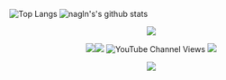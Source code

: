 
![Top Langs](https://github-readme-stats.vercel.app/api/top-langs/?username=franafp&layout=compact&exclude_repo=franafp.github.io,NPC_medico-FIVEM,Token-Grabber&theme=dark)
![nagln's's github stats](https://github-readme-stats.vercel.app/api?username=franafp&count_private=true&show_icons=true&theme=dark&disable_animations=false&hide_title=true)

<p align="center">
<a href="https://discord.com/users/1060650362643697816">
<img src="https://lanyard-profile-readme.vercel.app/api/1060650362643697816?theme=dark&bg=292b2f&animated=true&hideDiscrim=true&borderRadius=27px&idleMessage=franafp.com">



<p align="center">
<a href="https://www.twitter.com/fran_afp_" target="_blank" rel="noreferrer"><img
src="https://img.shields.io/twitter/follow/fran_afp_?logo=twitter&style=for-the-badge&color=0891b2&labelColor=1c1917"
/></a><a href="https://www.github.com/franafp" target="_blank" rel="noreferrer"><img
src="https://img.shields.io/github/followers/franafp?logo=github&style=for-the-badge&color=0891b2&labelColor=1c1917" /></a>
 <a><img alt="YouTube Channel Views" src="https://img.shields.io/youtube/channel/views/UCDIMj1pa2HqUMegbemddwCw?color=0891b2&label=VIEWS&logo=youtube&logoColor=FF0000&style=for-the-badge&labelColor=1c1917"></a>
 <a><img href="https://franafp.es" src="https://img.shields.io/badge/website-franafp.es-0891b2?style=for-the-badge&logo=data:image/png;base64,aHR0cHM6Ly9mcmFuYWZwLmVzL21lZGlhL2toZWlzLnBuZw==&logoWidth=14&color=0891b2&labelColor=1c1917"></a>
</p>

<p align="center">
<img src="https://skillicons.dev/icons?i=cs,discord,bots,dotnet,github,md,bash,php,linux,py,visualstudio,vscode,"/>
</p>

